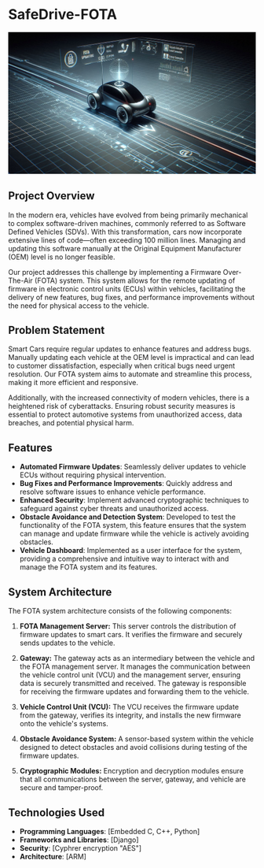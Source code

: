 # SafeDrive-FOTA

![Background Image](https://github.com/Mahmoud-Idris02/SafeDrive-FOTA/blob/main/FOTA.png?raw=true)
## Project Overview

In the modern era, vehicles have evolved from being primarily mechanical to complex software-driven machines, commonly referred to as Software Defined Vehicles (SDVs). With this transformation, cars now incorporate extensive lines of code—often exceeding 100 million lines. Managing and updating this software manually at the Original Equipment Manufacturer (OEM) level is no longer feasible. 

Our project addresses this challenge by implementing a Firmware Over-The-Air (FOTA) system. This system allows for the remote updating of firmware in electronic control units (ECUs) within vehicles, facilitating the delivery of new features, bug fixes, and performance improvements without the need for physical access to the vehicle. 

## Problem Statement

Smart Cars require regular updates to enhance features and address bugs. Manually updating each vehicle at the OEM level is impractical and can lead to customer dissatisfaction, especially when critical bugs need urgent resolution. Our FOTA system aims to automate and streamline this process, making it more efficient and responsive.

Additionally, with the increased connectivity of modern vehicles, there is a heightened risk of cyberattacks. Ensuring robust security measures is essential to protect automotive systems from unauthorized access, data breaches, and potential physical harm.

## Features

- **Automated Firmware Updates**: Seamlessly deliver updates to vehicle ECUs without requiring physical intervention.
- **Bug Fixes and Performance Improvements**: Quickly address and resolve software issues to enhance vehicle performance.
- **Enhanced Security**: Implement advanced cryptographic techniques to safeguard against cyber threats and unauthorized access.
- **Obstacle Avoidance and Detection System**: Developed to test the functionality of the FOTA system, this feature ensures that the system can manage and update firmware while the vehicle is actively avoiding obstacles.
- **Vehicle Dashboard**: Implemented as a user interface for the system, providing a comprehensive and intuitive way to interact with and manage the FOTA system and its features.
## System Architecture

The FOTA system architecture consists of the following components:

1. **FOTA Management Server:** This server controls the distribution of firmware updates to smart cars. It verifies the firmware and securely sends updates to the vehicle.
   
2. **Gateway:** The gateway acts as an intermediary between the vehicle and the FOTA management server. It manages the communication between the vehicle control unit (VCU) and the management server, ensuring data is securely transmitted and received. The gateway is responsible for receiving the firmware updates and forwarding them to the vehicle.

3. **Vehicle Control Unit (VCU):** The VCU receives the firmware update from the gateway, verifies its integrity, and installs the new firmware onto the vehicle's systems.

4. **Obstacle Avoidance System:** A sensor-based system within the vehicle designed to detect obstacles and avoid collisions during testing of the firmware updates.

5. **Cryptographic Modules:** Encryption and decryption modules ensure that all communications between the server, gateway, and vehicle are secure and tamper-proof.
   
## Technologies Used

- **Programming Languages**: [Embedded C, C++, Python]
- **Frameworks and Libraries**: [Django]
- **Security**: [Cyphrer encryption "AES"]
- **Architecture**: [ARM]

